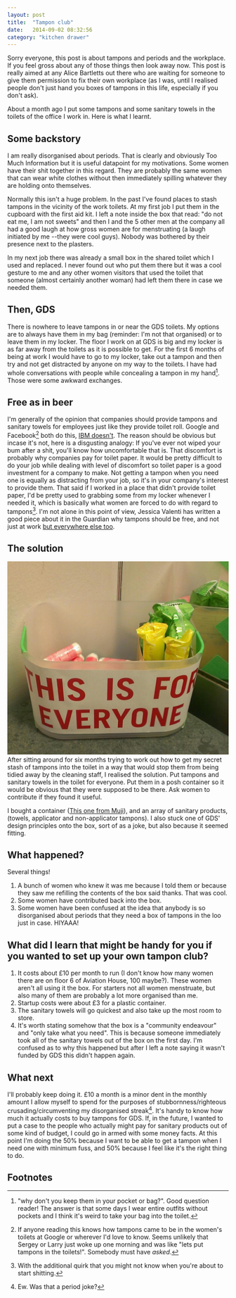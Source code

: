 ```yaml
---
layout: post
title:  "Tampon club"
date:   2014-09-02 08:32:56
category: "kitchen drawer"
---
```

Sorry everyone, this post is about tampons and periods and the workplace. If you feel gross about any of those things then look away now. This post is really aimed at any Alice Bartletts out there who are waiting for someone to give them permission to fix their own workplace (as I was, until I realised people don't just hand you boxes of tampons in this life, especially if you don't ask).

About a month ago I put some tampons and some sanitary towels in the toilets of the office I work in. Here is what I learnt.

## Some backstory
I am really disorganised about periods. That is clearly and obviously Too Much Information but it is useful datapoint for my motivations. Some women have their shit together in this regard. They are probably the same women that can wear white clothes without then immediately spilling whatever they are holding onto themselves.

Normally this isn't a huge problem. In the past I've found places to stash tampons in the vicinity of the work toilets. At my first job I put them in the cupboard with the first aid kit. I left a note inside the box that read: "do not eat me, I am not sweets" and then I and the 5 other men at the company all had a good laugh at how gross women are for menstruating (a laugh initiated by me --they were cool guys). Nobody was bothered by their presence next to the plasters.

In my next job there was already a small box in the shared toilet which I used and replaced. I never found out who put them there but it was a cool gesture to me and any other women visitors that used the toilet that someone (almost certainly another woman) had left them there in case we needed them.

## Then, GDS
There is nowhere to leave tampons in or near the GDS toilets. My options are to always have them in my bag (reminder: I'm not that organised) or to leave them in my locker. The floor I work on at GDS is big and my locker is as far away from the toilets as it is possible to get. For the first 6 months of being at work I would have to go to my locker, take out a tampon and then try and not get distracted by anyone on my way to the toilets. I have had whole conversations with people while concealing a tampon in my hand[^1]. Those were some awkward exchanges.

## Free as in beer
I'm generally of the opinion that companies should provide tampons and sanitary towels for employees just like they provide toilet roll. Google and Facebook[^2] both do this, [IBM doesn't](http://zoah.co.uk/how-can-we-hire-more-women). The reason should be obvious but incase it's not, here is a disgusting analogy: If you've ever not wiped your bum after a shit, you'll know how uncomfortable that is. That discomfort is probably why companies pay for toilet paper. It would be pretty difficult to do your job while dealing with level of discomfort so toilet paper is a good investment for a company to make. Not getting a tampon when you need one is equally as distracting from your job, so it's in your company's interest to provide them. That said if I worked in a place that didn't provide toilet paper, I'd be pretty used to grabbing some from my locker whenever I needed it, which is basically what women are forced to do with regard to tampons[^3]. I'm not alone in this point of view, Jessica Valenti has written a good piece about it in the Guardian why tampons should be free, and not just at work [but everywhere else too](http://www.theguardian.com/commentisfree/2014/aug/11/free-tampons-cost-feminine-hygiene-products).

## The solution

![Box of tampons in the GDS toilet](/assets/img/tampon_box.jpg)
After sitting around for six months trying to work out how to get my secret stash of tampons into the toilet in a way that would stop them from being tidied away by the cleaning staff, I realised the solution. Put tampons and sanitary towels in the toilet for everyone. Put them in a posh container so it would be obvious that they were supposed to be there. Ask women to contribute if they found it useful.

I bought a container ([This one from Muji](http://www.muji.eu/pages/online.asp?Sec=17&Sub=80&PID=899)), and an array of sanitary products, (towels, applicator and non-applicator tampons). I also stuck one of GDS' design principles onto the box, sort of as a joke, but also because it seemed fitting.

## What happened?
Several things!

1. A bunch of women who knew it was me because I told them or because they saw me refilling the contents of the box said thanks. That was cool.
2. Some women have contributed back into the box.
3. Some women have been confused at the idea that anybody is so disorganised about periods that they need a box of tampons in the loo just in case. HIYAAA!

## What did I learn that might be handy for you if you wanted to set up your own tampon club?
1. It costs about &pound;10 per month to run (I don't know how many women there are on floor 6 of Aviation House, 100 maybe?). These women aren't all using it the box. For starters not all women menstruate, but also many of them are probably a lot more organised than me.
2. Startup costs were about &pound;3 for a plastic container.
3. The sanitary towels will go quickest and also take up the most room to store.
4. It's worth stating somehow that the box is a "community endeavour" and "only take what you need". This is because someone immediately took all of the sanitary towels out of the box on the first day. I'm confused as to why this happened but after I left a note saying it wasn't funded by GDS this didn't happen again.

## What next
I'll probably keep doing it. &pound;10 a month is a minor dent in the monthly amount I allow myself to spend for the purposes of stubbornness/righteous crusading/circumventing my disorganised streak[^4]. It's handy to know how much it actually costs to buy tampons for GDS. If, in the future, I wanted to put a case to the people who actually might pay for sanitary products out of some kind of budget, I could go in armed with some money facts. At this point I'm doing the 50% because I want to be able to get a tampon when I need one with minimum fuss, and 50% because I feel like it's the right thing to do.

## Footnotes
[^1]: "why don't you keep them in your pocket or bag?". Good question reader! The answer is that some days I wear entire outfits without pockets and I think it's weird to take your bag into the toilet.
[^2]: If anyone reading this knows how tampons came to be in the women's toilets at Google or wherever I'd love to know. Seems unlikely that Sergey or Larry just woke up one morning and was like "lets put tampons in the toilets!". Somebody must have _asked_.
[^3]: With the additional quirk that you might not know when you're about to start shitting.
[^4]: Ew. Was that a period joke?
